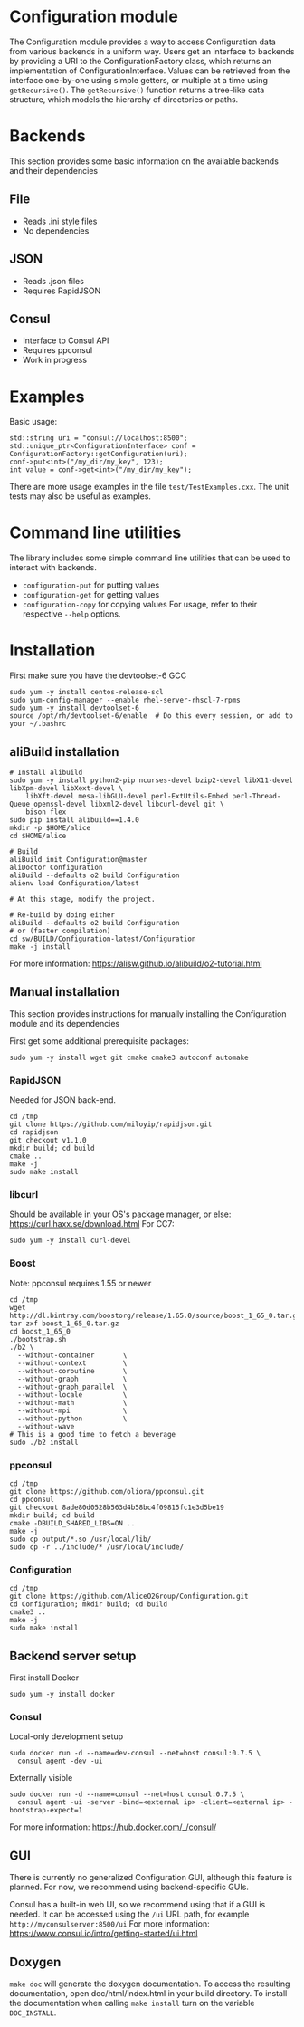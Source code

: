 # Configuration module
The Configuration module provides a way to access Configuration data from various backends in a uniform way.
Users get an interface to backends by providing a URI to the ConfigurationFactory class, which returns an implementation 
of ConfigurationInterface.
Values can be retrieved from the interface one-by-one using simple getters, or multiple at a time using `getRecursive()`.
The `getRecursive()` function returns a tree-like data structure, which models the hierarchy of directories or paths.


# Backends
This section provides some basic information on the available backends and their dependencies  

## File
* Reads .ini style files
* No dependencies

## JSON
* Reads .json files
* Requires RapidJSON

## Consul
* Interface to Consul API
* Requires ppconsul
* Work in progress


# Examples
Basic usage:

~~~
std::string uri = "consul://localhost:8500"; 
std::unique_ptr<ConfigurationInterface> conf = ConfigurationFactory::getConfiguration(uri);
conf->put<int>("/my_dir/my_key", 123);
int value = conf->get<int>("/my_dir/my_key");
~~~

There are more usage examples in the file `test/TestExamples.cxx`. 
The unit tests may also be useful as examples.


# Command line utilities
The library includes some simple command line utilities that can be used to interact with backends.
* `configuration-put` for putting values
* `configuration-get` for getting values
* `configuration-copy` for copying values
For usage, refer to their respective `--help` options.


# Installation
First make sure you have the devtoolset-6 GCC
~~~
sudo yum -y install centos-release-scl
sudo yum-config-manager --enable rhel-server-rhscl-7-rpms
sudo yum -y install devtoolset-6
source /opt/rh/devtoolset-6/enable  # Do this every session, or add to your ~/.bashrc 
~~~

## aliBuild installation

~~~
# Install alibuild
sudo yum -y install python2-pip ncurses-devel bzip2-devel libX11-devel libXpm-devel libXext-devel \
    libXft-devel mesa-libGLU-devel perl-ExtUtils-Embed perl-Thread-Queue openssl-devel libxml2-devel libcurl-devel git \
    bison flex
sudo pip install alibuild==1.4.0
mkdir -p $HOME/alice
cd $HOME/alice

# Build
aliBuild init Configuration@master
aliDoctor Configuration
aliBuild --defaults o2 build Configuration
alienv load Configuration/latest

# At this stage, modify the project.

# Re-build by doing either
aliBuild --defaults o2 build Configuration
# or (faster compilation)
cd sw/BUILD/Configuration-latest/Configuration
make -j install
~~~
For more information: https://alisw.github.io/alibuild/o2-tutorial.html

## Manual installation
This section provides instructions for manually installing the Configuration module and its dependencies

First get some additional prerequisite packages:
~~~
sudo yum -y install wget git cmake cmake3 autoconf automake
~~~

### RapidJSON
Needed for JSON back-end.
~~~
cd /tmp
git clone https://github.com/miloyip/rapidjson.git
cd rapidjson
git checkout v1.1.0
mkdir build; cd build
cmake ..
make -j
sudo make install
~~~

### libcurl
Should be available in your OS's package manager, or else: https://curl.haxx.se/download.html
For CC7:
~~~
sudo yum -y install curl-devel
~~~

### Boost
Note: ppconsul requires 1.55 or newer
~~~
cd /tmp
wget http://dl.bintray.com/boostorg/release/1.65.0/source/boost_1_65_0.tar.gz
tar zxf boost_1_65_0.tar.gz
cd boost_1_65_0
./bootstrap.sh
./b2 \
  --without-container       \
  --without-context         \
  --without-coroutine       \
  --without-graph           \
  --without-graph_parallel  \
  --without-locale          \
  --without-math            \
  --without-mpi             \
  --without-python          \
  --without-wave            
# This is a good time to fetch a beverage
sudo ./b2 install
~~~ 

### ppconsul
~~~
cd /tmp
git clone https://github.com/oliora/ppconsul.git
cd ppconsul 
git checkout 8ade80d0528b563d4b58bc4f09815fc1e3d5be19
mkdir build; cd build
cmake -DBUILD_SHARED_LIBS=ON ..
make -j
sudo cp output/*.so /usr/local/lib/
sudo cp -r ../include/* /usr/local/include/
~~~

### Configuration
~~~
cd /tmp
git clone https://github.com/AliceO2Group/Configuration.git
cd Configuration; mkdir build; cd build
cmake3 ..
make -j
sudo make install
~~~

## Backend server setup
First install Docker
~~~
sudo yum -y install docker
~~~

### Consul
Local-only development setup
~~~
sudo docker run -d --name=dev-consul --net=host consul:0.7.5 \
  consul agent -dev -ui
~~~

Externally visible
~~~
sudo docker run -d --name=consul --net=host consul:0.7.5 \
  consul agent -ui -server -bind=<external ip> -client=<external ip> -bootstrap-expect=1
~~~

For more information: 
https://hub.docker.com/_/consul/

## GUI
There is currently no generalized Configuration GUI, although this feature is planned.
For now, we recommend using backend-specific GUIs.
 
Consul has a built-in web UI, so we recommend using that if a GUI is needed.
It can be accessed using the `/ui` URL path, for example `http://myconsulserver:8500/ui`
For more information: 
https://www.consul.io/intro/getting-started/ui.html

## Doxygen
`make doc` will generate the doxygen documentation.
To access the resulting documentation, open doc/html/index.html in your
build directory. To install the documentation when calling `make install`
turn on the variable `DOC_INSTALL`.
